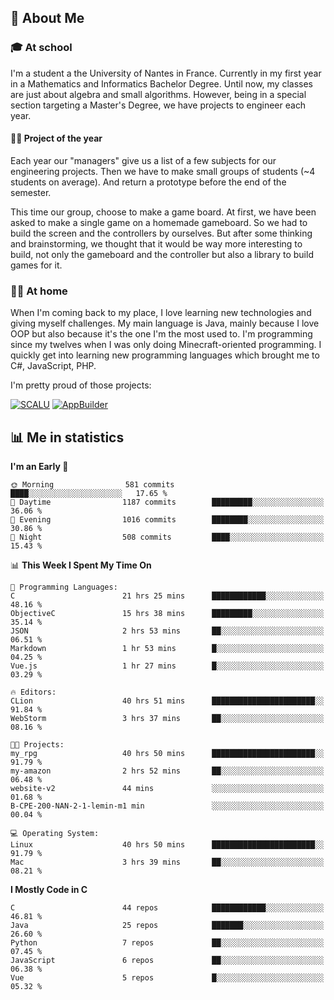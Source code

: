 ## 👀 About Me

### 🎓 At school

I'm a student a the University of Nantes in France. Currently in my first year in a Mathematics and Informatics Bachelor Degree. Until now, my classes are just about algebra and small algorithms. However, being in a special section targeting a Master's Degree, we have projects to engineer each year. 

#### 🔧🔬 Project of the year

Each year our "managers" give us a list of a few subjects for our engineering projects. Then we have to make small groups of students (~4 students on average). And return a prototype before the end of the semester.

This time our group, choose to make a game board. At first, we have been asked to make a single game on a homemade gameboard. So we had to build the screen and the controllers by ourselves. 
But after some thinking and brainstorming, we thought that it would be way more interesting to build, not only the gameboard and the controller but also a library to build games for it.

### 👨‍💻 At home

When I'm coming back to my place, I love learning new technologies and giving myself challenges. My main language is Java, mainly because I love OOP but also because it's the one I'm the most used to. I'm programming since my twelves when I was only doing Minecraft-oriented programming.  I quickly get into learning new programming languages which brought me to C#, JavaScript, PHP. 

I'm pretty proud of those projects:

[![SCALU](https://github-readme-stats.vercel.app/api/pin?username=renardfute&repo=SCALU)](https://github.com/renardfute/scalu)
[![AppBuilder](https://github-readme-stats.vercel.app/api/pin?username=pulsedev2&repo=AppBuilder)](https://github.com/pulsedev2/AppBuilder)

## 📊 Me in statistics
<!--START_SECTION:waka-->
**I'm an Early 🐤** 

```text
🌞 Morning                581 commits         ████░░░░░░░░░░░░░░░░░░░░░   17.65 % 
🌆 Daytime                1187 commits        █████████░░░░░░░░░░░░░░░░   36.06 % 
🌃 Evening                1016 commits        ████████░░░░░░░░░░░░░░░░░   30.86 % 
🌙 Night                  508 commits         ████░░░░░░░░░░░░░░░░░░░░░   15.43 % 
```


📊 **This Week I Spent My Time On** 

```text
💬 Programming Languages: 
C                        21 hrs 25 mins      ████████████░░░░░░░░░░░░░   48.16 % 
ObjectiveC               15 hrs 38 mins      █████████░░░░░░░░░░░░░░░░   35.14 % 
JSON                     2 hrs 53 mins       ██░░░░░░░░░░░░░░░░░░░░░░░   06.51 % 
Markdown                 1 hr 53 mins        █░░░░░░░░░░░░░░░░░░░░░░░░   04.25 % 
Vue.js                   1 hr 27 mins        █░░░░░░░░░░░░░░░░░░░░░░░░   03.29 % 

🔥 Editors: 
CLion                    40 hrs 51 mins      ███████████████████████░░   91.84 % 
WebStorm                 3 hrs 37 mins       ██░░░░░░░░░░░░░░░░░░░░░░░   08.16 % 

🐱‍💻 Projects: 
my_rpg                   40 hrs 50 mins      ███████████████████████░░   91.79 % 
my-amazon                2 hrs 52 mins       ██░░░░░░░░░░░░░░░░░░░░░░░   06.48 % 
website-v2               44 mins             ░░░░░░░░░░░░░░░░░░░░░░░░░   01.68 % 
B-CPE-200-NAN-2-1-lemin-m1 min               ░░░░░░░░░░░░░░░░░░░░░░░░░   00.04 % 

💻 Operating System: 
Linux                    40 hrs 50 mins      ███████████████████████░░   91.79 % 
Mac                      3 hrs 39 mins       ██░░░░░░░░░░░░░░░░░░░░░░░   08.21 % 
```

**I Mostly Code in C** 

```text
C                        44 repos            ████████████░░░░░░░░░░░░░   46.81 % 
Java                     25 repos            ███████░░░░░░░░░░░░░░░░░░   26.60 % 
Python                   7 repos             ██░░░░░░░░░░░░░░░░░░░░░░░   07.45 % 
JavaScript               6 repos             ██░░░░░░░░░░░░░░░░░░░░░░░   06.38 % 
Vue                      5 repos             █░░░░░░░░░░░░░░░░░░░░░░░░   05.32 % 
```




<!--END_SECTION:waka-->
